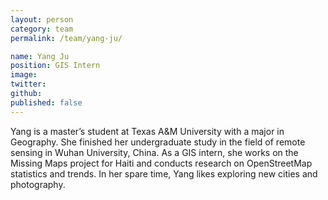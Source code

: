 ```yaml
---
layout: person
category: team
permalink: /team/yang-ju/

name: Yang Ju
position: GIS Intern
image:
twitter:
github:
published: false
---
```


Yang is a master’s student at Texas A&M University with a major in Geography. She finished her undergraduate study in the field of remote sensing in Wuhan University, China. As a GIS intern, she works on the Missing Maps project for Haiti and conducts research on OpenStreetMap statistics and trends. In her spare time, Yang likes exploring new cities and photography.
